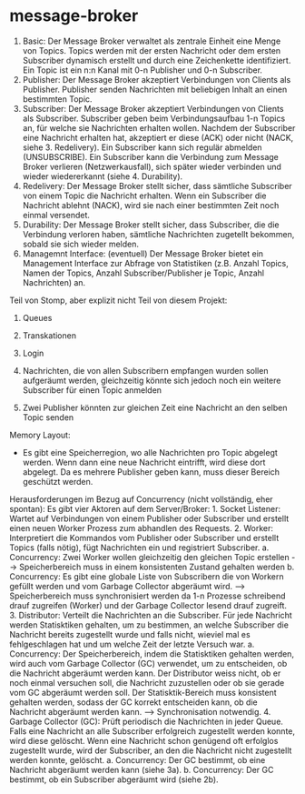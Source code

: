 message-broker
==============

1. Basic: Der Message Broker verwaltet als zentrale Einheit eine Menge von Topics. Topics werden mit der ersten Nachricht oder dem ersten Subscriber dynamisch erstellt und durch eine Zeichenkette identifiziert. Ein Topic ist ein n:n Kanal mit 0-n Publisher und 0-n Subscriber.
2. Publisher: Der Message Broker akzeptiert Verbindungen von Clients als Publisher. Publisher senden Nachrichten mit beliebigen Inhalt an einen bestimmten Topic.
3. Subscriber: Der Message Broker akzeptiert Verbindungen von Clients als Subscriber. Subscriber geben beim Verbindungsaufbau 1-n Topics an, für welche sie Nachrichten erhalten wollen. Nachdem der Subscriber eine Nachricht erhalten hat, akzeptiert er diese (ACK) oder nicht (NACK, siehe 3. Redelivery). Ein Subscriber kann sich regulär abmelden (UNSUBSCRIBE). Ein Subscriber kann die Verbindung zum Message Broker verlieren (Netzwerkausfall), sich später wieder verbinden und wieder wiedererkannt (siehe 4. Durability).
3. Redelivery: Der Message Broker stellt sicher, dass sämtliche Subscriber von einem Topic die Nachricht erhalten. Wenn ein Subscriber die Nachricht ablehnt (NACK), wird sie nach einer bestimmten Zeit noch einmal versendet.
4. Durability: Der Message Broker stellt sicher, dass Subscriber, die die Verbindung verloren haben, sämtliche Nachrichten zugetellt bekommen, sobald sie sich wieder melden.
5. Managemnt Interface: (eventuell) Der Message Broker bietet ein Management Interface zur Abfrage von Statistiken (z.B. Anzahl Topics, Namen der Topics, Anzahl Subscriber/Publisher je Topic, Anzahl Nachrichten) an.

Teil von Stomp, aber explizit nicht Teil von diesem Projekt:
1. Queues
2. Transkationen
3. Login

1. Nachrichten, die von allen Subscribern empfangen wurden sollen aufgeräumt werden, gleichzeitig könnte sich jedoch noch ein weitere Subscriber für einen Topic anmelden
2. Zwei Publisher könnten zur gleichen Zeit eine Nachricht an den selben Topic senden

Memory Layout:
- Es gibt eine Speicherregion, wo alle Nachrichten pro Topic abgelegt werden. Wenn dann eine neue Nachricht eintrifft, wird diese dort abgelegt. Da es mehrere Publisher geben kann, muss dieser Bereich geschützt werden.

Herausforderungen im Bezug auf Concurrency (nicht vollständig, eher spontan):
Es gibt vier Aktoren auf dem Server/Broker:
    1. Socket Listener: Wartet auf Verbindungen von einem Publisher oder Subscriber und erstellt einen neuen Worker Prozess zum abhandlen des Requests.
    2. Worker: Interpretiert die Kommandos vom Publisher oder Subscriber und erstellt Topics (falls nötig), fügt Nachrichten ein und registriert Subscriber.
        a. Concurrency: Zwei Worker wollen gleichzeitig den gleichen Topic erstellen --> Speicherbereich muss in einem konsistenten Zustand gehalten werden
        b. Concurrency: Es gibt eine globale Liste von Subscribern die von Workern gefüllt werden und vom Garbage Collector abgeräumt wird. --> Speicherbereich muss synchronisiert werden da 1-n Prozesse schreibend drauf zugreifen (Worker) und der Garbage Collector lesend drauf zugreift.
    3. Distributor: Verteilt die Nachrichten an die Subscriber. Für jede Nachricht werden Statisktiken gehalten, um zu bestimmen, an welche Subscriber die Nachricht bereits zugestellt wurde und falls nicht, wieviel mal es fehlgeschlagen hat und um welche Zeit der letzte Versuch war.
        a. Concurrency: Der Speicherbereich, indem die Statisktiken gehalten werden, wird auch vom Garbage Collector (GC) verwendet, um zu entscheiden, ob die Nachricht abgeräumt werden kann. Der Distributor weiss nicht, ob er noch einmal versuchen soll, die Nachricht zuzustellen oder ob sie gerade vom GC abgeräumt werden soll. Der Statisktik-Bereich muss konsistent gehalten werden, sodass der GC korrekt entscheiden kann, ob die Nachricht abgeräumt werden kann. --> Synchronisation notwendig.
    4. Garbage Collector (GC): Prüft periodisch die Nachrichten in jeder Queue. Falls eine Nachricht an alle Subscriber erfolgreich zugestellt werden konnte, wird diese gelöscht. Wenn eine Nachricht schon genügend oft erfolglos zugestellt wurde, wird der Subscriber, an den die Nachricht nicht zugestellt werden konnte, gelöscht.
        a. Concurrency: Der GC bestimmt, ob eine Nachricht abgeräumt werden kann (siehe 3a).
        b. Concurrency: Der GC bestimmt, ob ein Subscriber abgeräumt wird (siehe 2b).

